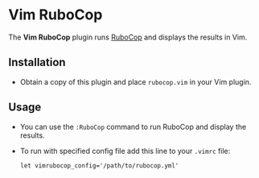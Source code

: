 # Vim RuboCop

The **Vim RuboCop** plugin runs [RuboCop](https://github.com/bbatsov/rubocop) and displays the results in Vim.

## Installation

- Obtain a copy of this plugin and place `rubocop.vim` in your Vim plugin.

## Usage

- You can use the `:RuboCop` command to run RuboCop and display the results.

- To run with specified config file add this line to your `.vimrc` file:

    ```
    let vimrubocop_config='/path/to/rubocop.yml'
    ```
